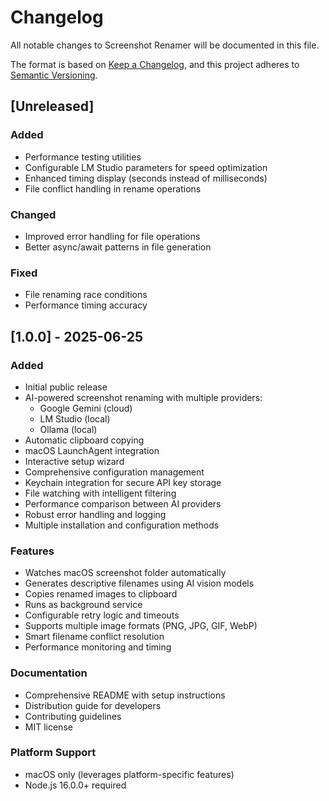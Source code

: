 # Changelog

All notable changes to Screenshot Renamer will be documented in this file.

The format is based on [Keep a Changelog](https://keepachangelog.com/en/1.0.0/),
and this project adheres to [Semantic Versioning](https://semver.org/spec/v2.0.0.html).

## [Unreleased]

### Added
- Performance testing utilities
- Configurable LM Studio parameters for speed optimization
- Enhanced timing display (seconds instead of milliseconds)
- File conflict handling in rename operations

### Changed
- Improved error handling for file operations
- Better async/await patterns in file generation

### Fixed
- File renaming race conditions
- Performance timing accuracy

## [1.0.0] - 2025-06-25

### Added
- Initial public release
- AI-powered screenshot renaming with multiple providers:
  - Google Gemini (cloud)
  - LM Studio (local)
  - Ollama (local)
- Automatic clipboard copying
- macOS LaunchAgent integration
- Interactive setup wizard
- Comprehensive configuration management
- Keychain integration for secure API key storage
- File watching with intelligent filtering
- Performance comparison between AI providers
- Robust error handling and logging
- Multiple installation and configuration methods

### Features
- Watches macOS screenshot folder automatically
- Generates descriptive filenames using AI vision models
- Copies renamed images to clipboard
- Runs as background service
- Configurable retry logic and timeouts
- Supports multiple image formats (PNG, JPG, GIF, WebP)
- Smart filename conflict resolution
- Performance monitoring and timing

### Documentation
- Comprehensive README with setup instructions
- Distribution guide for developers
- Contributing guidelines
- MIT license

### Platform Support
- macOS only (leverages platform-specific features)
- Node.js 16.0.0+ required